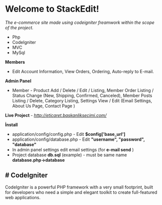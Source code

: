 ﻿# Welcome to StackEdit!

*The e-commerce site made using codeigniter freamwork within the scope of the project.*

 - Php
 - CodeIgniter
 - MVC
 - MySql
 
 **Members**
 
 - Edit Account Information, View Orders, Ordering, Auto-reply to E-mail.
 
 **Admin Panel**
 
 - Member - Product Add / Delete / Edit / Listing, Member Order Listing / Status Change (New, Shipping, Confirmed, Canceled), Member Posts Listing / Delete, Category Listing, Settings View / Edit (Email Settings, About Us Page, Contact Page )
 
 **Live Project** - *http://eticaret.baskanliksecimi.com/*
 
 **İnstall**
 
 - application/config/config.php  - Edit **$config['base_url']**
 - application/config/database.php - Edit  **"username", "password", "database"**
 - In admin panel settings edit email settings (for **e-mail send** )
 - Project database **db.sql** (example) - must be same name **database.php->database**

## # CodeIgniter

 CodeIgniter is a powerful PHP framework with a very small footprint, built for developers who need a simple and elegant toolkit to create full-featured web applications.


